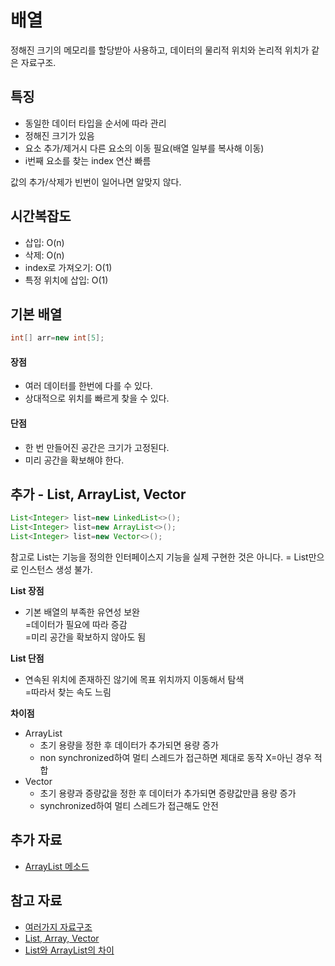 # 배열

정해진 크기의 메모리를 할당받아 사용하고, 데이터의 물리적 위치와 논리적 위치가 같은 자료구조.

## 특징

- 동일한 데이터 타입을 순서에 따라 관리
- 정해진 크기가 있음
- 요소 추가/제거시 다른 요소의 이동 필요(배열 일부를 복사해 이동)
- i번째 요소를 찾는 index 연산 빠름

값의 추가/삭제가 빈번이 일어나면 알맞지 않다.

## 시간복잡도

- 삽입: O(n)
- 삭제: O(n)
- index로 가져오기: O(1)
- 특정 위치에 삽입: O(1)

## 기본 배열

```java
int[] arr=new int[5];
```

#### 장점

- 여러 데이터를 한번에 다를 수 있다.
- 상대적으로 위치를 빠르게 찾을 수 있다.

#### 단점

- 한 번 만들어진 공간은 크기가 고정된다.
- 미리 공간을 확보해야 한다.

## 추가 - List, ArrayList, Vector

```java
List<Integer> list=new LinkedList<>();
List<Integer> list=new ArrayList<>();
List<Integer> list=new Vector<>();
```

참고로 List는 기능을 정의한 인터페이스지 기능을 실제 구현한 것은 아니다. = List만으로 인스턴스 생성 불가.

**List 장점**

- 기본 배열의 부족한 유연성 보완<br>
  =데이터가 필요에 따라 증감<br>
  =미리 공간을 확보하지 않아도 됨

**List 단점**

- 연속된 위치에 존재하진 않기에 목표 위치까지 이동해서 탐색<br>
  =따라서 찾는 속도 느림

**차이점**

- ArrayList
  - 초기 용량을 정한 후 데이터가 추가되면 용량 증가
  - non synchronized하여 멀티 스레드가 접근하면 제대로 동작 X=아닌 경우 적합
- Vector
  - 초기 용량과 증량값을 정한 후 데이터가 추가되면 증량값만큼 용량 증가
  - synchronized하여 멀티 스레드가 접근해도 안전

## 추가 자료

- [ArrayList 메소드](https://junjangsee.github.io/2019/07/25/java/arraylist-Method/)

## 참고 자료

- [여러가지 자료구조](https://soliloquiess.github.io/study/2021/03/20/java_%EC%9E%90%EB%A3%8C%EA%B5%AC%EC%A1%B0.html)
- [List, Array, Vector](https://velog.io/@heewonim/Java-%EC%9E%90%EB%A3%8C%EA%B5%AC%EC%A1%B0-Array-List-Map-Set-Stack-Queue)
- [List와 ArrayList의 차이](https://yoon-dailylife.tistory.com/7)
